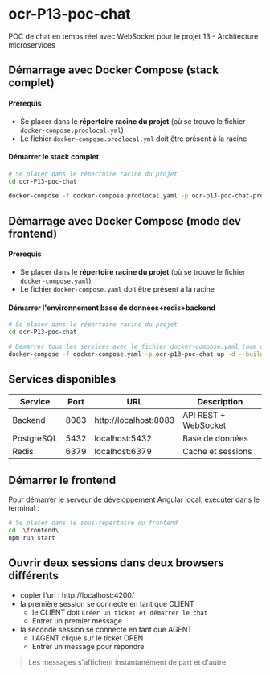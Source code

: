 # ocr-P13-poc-chat

POC de chat en temps réel avec WebSocket pour le projet 13 - Architecture microservices

## Démarrage avec Docker Compose (stack complet)

#### **Prérequis**
- Se placer dans le **répertoire racine du projet** (où se trouve le fichier `docker-compose.prodlocal.yml`)
- Le fichier `docker-compose.prodlocal.yml` doit être présent à la racine

#### **Démarrer le stack complet**

```bash
# Se placer dans le répertoire racine du projet
cd ocr-P13-poc-chat

docker-compose -f docker-compose.prodlocal.yaml -p ocr-p13-poc-chat-prodlocal up -d --build
```


## Démarrage avec Docker Compose (mode dev frontend)

#### **Prérequis**
- Se placer dans le **répertoire racine du projet** (où se trouve le fichier `docker-compose.yaml`)
- Le fichier `docker-compose.yaml` doit être présent à la racine

#### **Démarrer l'environnement base de données+redis+backend**

```bash
# Se placer dans le répertoire racine du projet
cd ocr-P13-poc-chat

# Démarrer tous les services avec le fichier docker-compose.yaml (nom de projet: ocr-p13-poc-chat)
docker-compose -f docker-compose.yaml -p ocr-p13-poc-chat up -d --build

```

## Services disponibles

| Service | Port | URL | Description |
|---------|------|-----|-------------|
| Backend | 8083 | http://localhost:8083 | API REST + WebSocket |
| PostgreSQL | 5432 | localhost:5432 | Base de données |
| Redis | 6379 | localhost:6379 | Cache et sessions |


## Démarrer le frontend
Pour démarrer le serveur de développement Angular local, exécuter dans le terminal :

```bash
# Se placer dans le sous-répertoire du frontend
cd .\frontend\
npm run start
```

## Ouvrir deux sessions dans deux browsers différents 

- copier l'url : http://localhost:4200/
- la première session se connecte en tant que CLIENT
  - le CLIENT doit `Créer un ticket et démarrer le chat`
  - Entrer un premier message
- la seconde session se connecte en tant que AGENT
  - l'AGENT clique sur le ticket OPEN
  - Entrer un message pour répondre

> Les messages s'affichent instantanément de part et d'autre.